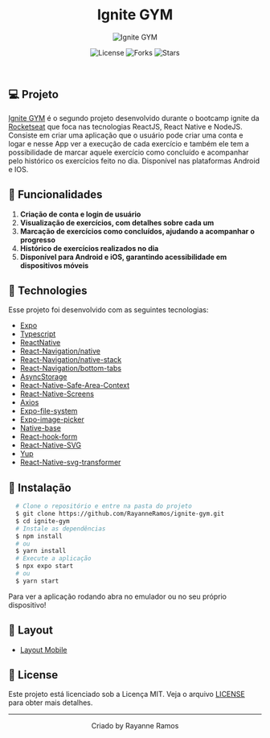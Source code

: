 <h1 align='center'>Ignite GYM</h1>

<p align='center'>
  <img src='https://github.com/RayanneRamos/ignite-teams/assets/43352880/628f02f5-0eae-4c05-bd9e-6d36fa804450' alt='Ignite GYM' />
</p>

<p  align='center'>
  <img src='https://img.shields.io/badge/license-MIT-%23835afd' alt='License' />
  <img src='https://img.shields.io/badge/forks-MIT-%23835afd' alt='Forks' />
  <img src='https://img.shields.io/badge/stars-MIT-%23835afd' alt='Stars' />
</p>

<br>

## 💻 Projeto

[Ignite GYM]() é o segundo projeto desenvolvido durante o bootcamp ignite da [Rocketseat](https://www.rocketseat.com.br/) que foca nas tecnologias ReactJS, React Native e NodeJS. Consiste em criar uma aplicação que o usuário pode criar uma conta e logar e nesse App ver a execução de cada exercício e também ele tem a possibilidade de marcar aquele exercício como concluído e acompanhar pelo histórico os exercícios feito no dia. Disponível nas plataformas Android e IOS.

## 🌟 Funcionalidades

1. **Criação de conta e login de usuário** 
2. **Visualização de exercícios, com detalhes sobre cada um**
3. **Marcação de exercícios como concluídos, ajudando a acompanhar o progresso**
4. **Histórico de exercícios realizados no dia**
5. **Disponível para Android e iOS, garantindo acessibilidade em dispositivos móveis**

## 🧪 Technologies

Esse projeto foi desenvolvido com as seguintes tecnologias:

- [Expo](https://expo.dev/)
- [Typescript](https://www.typescriptlang.org/)
- [ReactNative](https://reactnative.dev/)
- [React-Navigation/native](https://reactnavigation.org/docs/getting-started/)
- [React-Navigation/native-stack](https://reactnavigation.org/docs/hello-react-navigation)
- [React-Navigation/bottom-tabs](https://reactnavigation.org/docs/bottom-tab-navigator/)
- [AsyncStorage](https://docs.expo.dev/versions/latest/sdk/async-storage)
- [React-Native-Safe-Area-Context](https://docs.expo.dev/versions/latest/sdk/safe-area-context)
- [React-Native-Screens](https://docs.expo.dev/versions/latest/sdk/screens/)
- [Axios](https://axios-http.com/ptbr/docs/intro)
- [Expo-file-system](https://docs.expo.dev/versions/latest/sdk/filesystem/)
- [Expo-image-picker](https://docs.expo.dev/versions/latest/sdk/imagepicker/)
- [Native-base](https://nativebase.io/)
- [React-hook-form](https://www.react-hook-form.com/)
- [React-Native-SVG](https://github.com/software-mansion/react-native-svg)
- [Yup](https://www.npmjs.com/package/yup)
- [React-Native-svg-transformer](https://github.com/kristerkari/react-native-svg-transformer)

## 🚀 Instalação

```bash
  # Clone o repositório e entre na pasta do projeto
  $ git clone https://github.com/RayanneRamos/ignite-gym.git
  $ cd ignite-gym
  # Instale as dependências
  $ npm install
  # ou
  $ yarn install
  # Execute a aplicação
  $ npx expo start
  # ou
  $ yarn start
```

Para ver a aplicação rodando abra no emulador ou no seu próprio dispositivo!

## 🔖 Layout

- [Layout Mobile](<https://www.figma.com/file/fpU9zfaaCVJs7TUZQRRlfW/Ignite-Gym-(Community)?type=design&node-id=47%3A276&mode=design&t=Rn8HWtuKHKIT0pCT-1>)

## 📝 License

Este projeto está licenciado sob a Licença MIT. Veja o arquivo [LICENSE](LICENSE) para obter mais detalhes.

---

<p align='center'>Criado by Rayanne Ramos</p>

